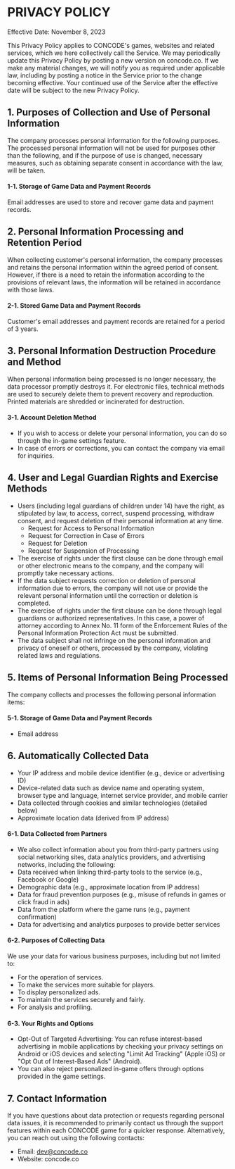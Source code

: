 # PRIVACY POLICY
 
Effective Date: November 8, 2023

This Privacy Policy applies to CONCODE's games, websites and related services, which we here collectively call the Service. We may periodically update this Privacy Policy by posting a new version on concode.co. If we make any material changes, we will notify you as required under applicable law, including by posting a notice in the Service prior to the change becoming effective. Your continued use of the Service after the effective date will be subject to the new Privacy Policy.

## 1. Purposes of Collection and Use of Personal Information
The company processes personal information for the following purposes. The processed personal information will not be used for purposes other than the following, and if the purpose of use is changed, necessary measures, such as obtaining separate consent in accordance with the law, will be taken.

#### 1-1. Storage of Game Data and Payment Records
Email addresses are used to store and recover game data and payment records.

## 2. Personal Information Processing and Retention Period
When collecting customer's personal information, the company processes and retains the personal information within the agreed period of consent. However, if there is a need to retain the information according to the provisions of relevant laws, the information will be retained in accordance with those laws.

#### 2-1. Stored Game Data and Payment Records
Customer's email addresses and payment records are retained for a period of 3 years.


## 3. Personal Information Destruction Procedure and Method
When personal information being processed is no longer necessary, the data processor promptly destroys it. For electronic files, technical methods are used to securely delete them to prevent recovery and reproduction. Printed materials are shredded or incinerated for destruction.

#### 3-1. Account Deletion Method
* If you wish to access or delete your personal information, you can do so through the in-game settings feature.
* In case of errors or corrections, you can contact the company via email for inquiries.


## 4. User and Legal Guardian Rights and Exercise Methods
* Users (including legal guardians of children under 14) have the right, as stipulated by law, to access, correct, suspend processing, withdraw consent, and request deletion of their personal information at any time.
  * Request for Access to Personal Information
  * Request for Correction in Case of Errors
  * Request for Deletion
  * Request for Suspension of Processing
* The exercise of rights under the first clause can be done through email or other electronic means to the company, and the company will promptly take necessary actions.
* If the data subject requests correction or deletion of personal information due to errors, the company will not use or provide the relevant personal information until the correction or deletion is completed.
* The exercise of rights under the first clause can be done through legal guardians or authorized representatives. In this case, a power of attorney according to Annex No. 11 form of the Enforcement Rules of the Personal Information Protection Act must be submitted.
* The data subject shall not infringe on the personal information and privacy of oneself or others, processed by the company, violating related laws and regulations.

## 5. Items of Personal Information Being Processed
The company collects and processes the following personal information items:
#### 5-1. Storage of Game Data and Payment Records
* Email address

## 6. Automatically Collected Data
* Your IP address and mobile device identifier (e.g., device or advertising ID)
* Device-related data such as device name and operating system, browser type and language, internet service provider, and mobile carrier
* Data collected through cookies and similar technologies (detailed below)
* Approximate location data (derived from IP address)

#### 6-1. Data Collected from Partners
* We also collect information about you from third-party partners using social networking sites, data analytics providers, and advertising networks, including the following:
* Data received when linking third-party tools to the service (e.g., Facebook or Google)
* Demographic data (e.g., approximate location from IP address)
* Data for fraud prevention purposes (e.g., misuse of refunds in games or click fraud in ads)
* Data from the platform where the game runs (e.g., payment confirmation)
* Data for advertising and analytics purposes to provide better services

#### 6-2. Purposes of Collecting Data
We use your data for various business purposes, including but not limited to:
* For the operation of services.
* To make the services more suitable for players.
* To display personalized ads.
* To maintain the services securely and fairly.
* For analysis and profiling.

#### 6-3. Your Rights and Options
* Opt-Out of Targeted Advertising: You can refuse interest-based advertising in mobile applications by checking your privacy settings on Android or iOS devices and selecting "Limit Ad Tracking" (Apple iOS) or "Opt Out of Interest-Based Ads" (Android).
* You can also reject personalized in-game offers through options provided in the game settings.

## 7. Contact Information
If you have questions about data protection or requests regarding personal data issues, it is recommended to primarily contact us through the support features within each CONCODE game for a quicker response. Alternatively, you can reach out using the following contacts:

* Email: dev@concode.co
* Website: concode.co